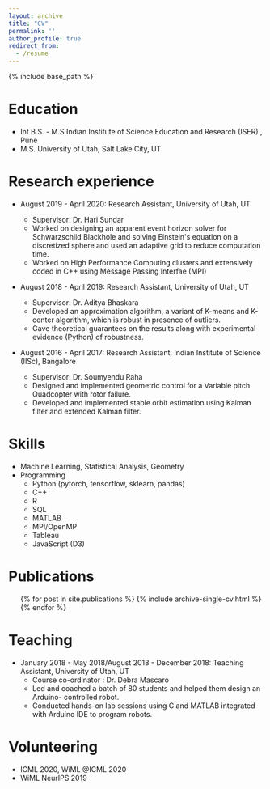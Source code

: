 ```yaml
---
layout: archive
title: "CV"
permalink: ''
author_profile: true
redirect_from:
  - /resume
---
```


{% include base_path %} 

Education
======
* Int B.S. - M.S Indian Institute of Science Education and Research (ISER) , Pune
* M.S. University of Utah, Salt Lake City, UT


Research experience
======
* August 2019 - April 2020: Research Assistant, University of Utah, UT
  * Supervisor: Dr. Hari Sundar
  * Worked on designing an apparent event horizon solver for Schwarzschild Blackhole and solving Einstein's        equation on a discretized sphere and used an adaptive grid to reduce computation time.
  * Worked on High Performance Computing clusters and extensively coded in C++ using Message Passing Interfae (MPI)

* August 2018 - April 2019: Research Assistant, University of Utah, UT
  * Supervisor: Dr. Aditya Bhaskara
  * Developed an approximation algorithm, a variant of K-means and K-center algorithm, which is robust in
 presence of outliers.
  * Gave theoretical guarantees on the results along with experimental evidence (Python) of robustness.

* August 2016 - April 2017: Research Assistant, Indian Institute of Science (IISc), Bangalore
  * Supervisor: Dr. Soumyendu Raha
  * Designed and implemented geometric control for a Variable pitch Quadcopter with rotor failure.
  * Developed and implemented stable orbit estimation using Kalman filter and extended Kalman filter.
  
Skills
======
* Machine Learning, Statistical Analysis, Geometry
* Programming
  * Python (pytorch, tensorflow, sklearn, pandas)
  * C++
  * R
  * SQL
  * MATLAB
  * MPI/OpenMP
  * Tableau 
  * JavaScript (D3) 
  
Publications
======
  <ul>{% for post in site.publications %}
    {% include archive-single-cv.html %}
  {% endfor %}</ul>
  

  
Teaching
======

* January 2018 - May 2018/August 2018 - December 2018: Teaching Assistant, University of Utah, UT
  * Course co-ordinator : Dr. Debra Mascaro
  * Led and coached a batch of 80 students and helped them design an Arduino- controlled robot.
  * Conducted hands-on lab sessions using C and MATLAB integrated with Arduino IDE to program
robots.
  
Volunteering
======
* ICML 2020, WiML @ICML 2020
* WiML NeurIPS 2019
